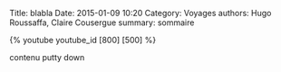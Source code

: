 Title: blabla
Date: 2015-01-09 10:20
Category: Voyages
authors: Hugo Roussaffa, Claire Cousergue
summary: sommaire

{% youtube youtube_id [800] [500] %}


contenu putty down

